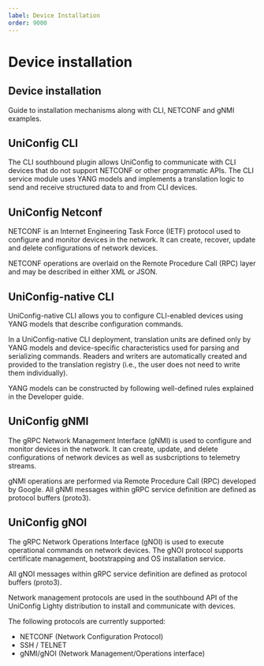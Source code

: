 ```yaml
---
label: Device Installation
order: 9000
---
```



# Device installation

## Device installation

Guide to installation mechanisms along with CLI, NETCONF and gNMI examples.

## UniConfig CLI

The CLI southbound plugin allows UniConfig to communicate with CLI devices that do not support NETCONF or other programmatic APIs. The CLI service module uses YANG models and implements a translation logic to send and receive structured data to and from CLI devices.

## UniConfig Netconf

NETCONF is an Internet Engineering Task Force (IETF) protocol used to configure and monitor devices in the network. It can create, recover, update and delete configurations of network devices.

NETCONF operations are overlaid on the Remote Procedure Call (RPC) layer and may be described in either XML or JSON.

## UniConfig-native CLI

UniConfig-native CLI allows you to configure CLI-enabled devices using YANG models that describe configuration commands.

In a UniConfig-native CLI deployment, translation units are defined only by YANG models and device-specific characteristics used for parsing and serializing commands. Readers and writers are automatically created and provided to the translation registry (i.e., the user does not need to write them individually).

YANG models can be constructed by following well-defined rules explained in the Developer guide.

## UniConfig gNMI

The gRPC Network Management Interface (gNMI) is used to configure and monitor devices in the network. It can create, update, and delete configurations of network devices as well as susbcriptions to telemetry streams.

gNMI operations are performed via Remote Procedure Call (RPC) developed by Google. All gNMI messages within gRPC service definition are defined as protocol buffers (proto3).

## UniConfig gNOI

The gRPC Network Operations Interface (gNOI) is used to execute operational commands on network devices. The gNOI protocol supports certificate management, bootstrapping and OS installation service.

All gNOI messages within gRPC service definition are defined as protocol buffers (proto3).

Network management protocols are used in the southbound API of the UniConfig Lighty distribution to install and communicate with devices.

The following protocols are currently supported:

* NETCONF (Network Configuration Protocol)
* SSH / TELNET
* gNMI/gNOI (Network Management/Operations interface)
